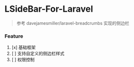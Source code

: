 # LSideBar-For-Laravel

>参考 davejamesmiller/laravel-breadcrumbs 实现的侧边栏


### Feature
 1. [x] 基础框架
 2. [ ] 支持自定义的侧边栏样式
 2. [ ] 权限控制